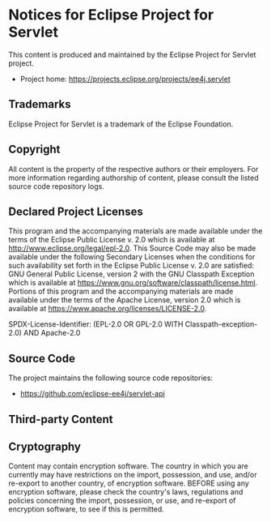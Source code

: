 # Notices for Eclipse Project for Servlet

This content is produced and maintained by the Eclipse Project for Servlet
project.

* Project home: https://projects.eclipse.org/projects/ee4j.servlet

## Trademarks

Eclipse Project for Servlet is a trademark of the Eclipse Foundation.

## Copyright

All content is the property of the respective authors or their employers. For
more information regarding authorship of content, please consult the listed
source code repository logs.

## Declared Project Licenses

This program and the accompanying materials are made available under the terms
of the Eclipse Public License v. 2.0 which is available at
http://www.eclipse.org/legal/epl-2.0. This Source Code may also be made
available under the following Secondary Licenses when the conditions for such
availability set forth in the Eclipse Public License v. 2.0 are satisfied: GNU
General Public License, version 2 with the GNU Classpath Exception which is
available at https://www.gnu.org/software/classpath/license.html. Portions of 
this program and the accompanying materials are made available under the terms 
of the Apache License, version 2.0 which is available at 
https://www.apache.org/licenses/LICENSE-2.0.

SPDX-License-Identifier: (EPL-2.0 OR GPL-2.0 WITH Classpath-exception-2.0) AND Apache-2.0

## Source Code

The project maintains the following source code repositories:

* https://github.com/eclipse-ee4j/servlet-api

## Third-party Content

## Cryptography

Content may contain encryption software. The country in which you are currently
may have restrictions on the import, possession, and use, and/or re-export to
another country, of encryption software. BEFORE using any encryption software,
please check the country's laws, regulations and policies concerning the import,
possession, or use, and re-export of encryption software, to see if this is
permitted.
